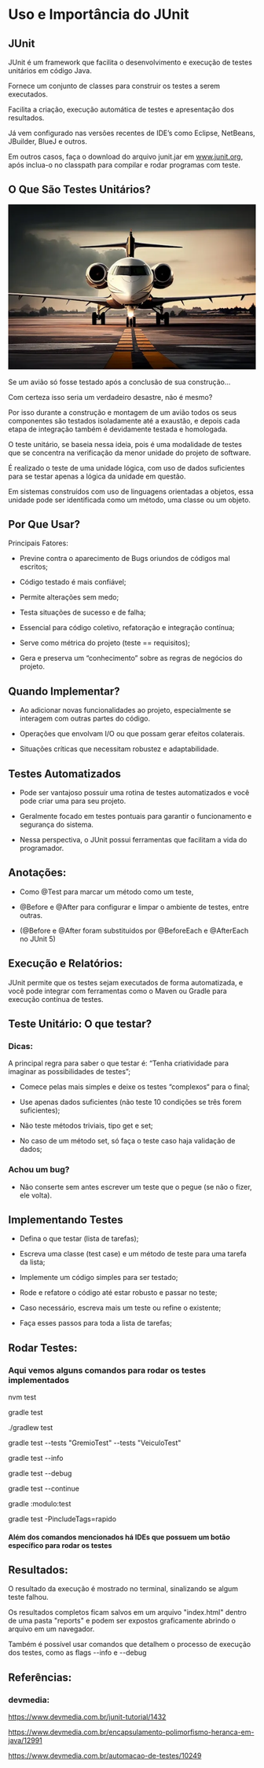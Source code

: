 # Uso e Importância do JUnit

## JUnit

JUnit é um framework que facilita o desenvolvimento e execução de testes unitários em código Java.

Fornece um conjunto de classes para construir os testes a serem executados.

Facilita a criação, execução automática de testes e apresentação dos resultados.

Já vem configurado nas versões recentes de IDE’s como Eclipse, NetBeans, JBuilder, BlueJ e outros.

Em outros casos, faça o download do arquivo junit.jar em www.junit.org, após inclua-o no classpath para compilar e rodar programas com teste.

## O Que São Testes Unitários?


![Aviao](img/aviao.jpg)


Se um avião só fosse testado após a conclusão de sua construção... 

Com certeza isso seria um verdadeiro desastre, não é mesmo?

Por isso durante a construção e montagem de um avião todos os seus componentes são testados isoladamente até a exaustão, e depois cada etapa de integração também é devidamente testada e homologada.

O teste unitário, se baseia nessa ideia, pois é uma modalidade de testes que se concentra na verificação da menor unidade do projeto de software. 

É realizado o teste de uma unidade lógica, com uso de dados suficientes para se testar apenas a lógica da unidade em questão.

Em sistemas construídos com uso de linguagens orientadas a objetos, essa unidade pode ser identificada como um método, uma classe ou um objeto.

## Por Que Usar?

Principais Fatores:

- Previne contra o aparecimento de Bugs oriundos de códigos mal escritos;

- Código testado é mais confiável;

- Permite alterações sem medo;

- Testa situações de sucesso e de falha;

- Essencial para código coletivo, refatoração e integração contínua;

- Serve como métrica do projeto (teste == requisitos);

- Gera e preserva um “conhecimento” sobre as regras de negócios do projeto.

## Quando Implementar?

- Ao adicionar novas funcionalidades ao projeto, especialmente se interagem com outras partes do código.

- Operações que envolvam I/O ou que possam gerar efeitos colaterais.

- Situações críticas que necessitam robustez e adaptabilidade.

## Testes Automatizados

- Pode ser vantajoso possuir uma rotina de testes automatizados e você pode criar uma para seu projeto.

- Geralmente focado em testes pontuais para garantir o funcionamento e segurança do sistema.

- Nessa perspectiva, o JUnit possui ferramentas que facilitam a vida do programador.

## Anotações: 

- Como @Test para marcar um método como um teste, 

- @Before e @After para configurar e limpar o ambiente de testes, entre outras.

- (@Before e @After foram substituidos por @BeforeEach e @AfterEach no JUnit 5)

## Execução e Relatórios: 

JUnit permite que os testes sejam executados de forma automatizada, e você pode integrar com ferramentas como o Maven ou Gradle para execução contínua de testes.

## Teste Unitário: O que testar?

### Dicas: 

A principal regra para saber o que testar é: “Tenha criatividade para imaginar as possibilidades de testes”;

- Comece pelas mais simples e deixe os testes “complexos“ para o final;

- Use apenas dados suficientes (não teste 10 condições se três forem suficientes);

- Não teste métodos triviais, tipo get e set;

- No caso de um método set, só faça o teste caso haja validação de dados;


### Achou um bug? 

- Não conserte sem antes escrever um teste que o pegue (se não o fizer, ele volta).


## Implementando Testes 

- Defina o que testar (lista de tarefas);

- Escreva uma classe (test case) e um método de teste para uma tarefa da lista;

- Implemente um código simples para ser testado;

- Rode e refatore o código até estar robusto e passar no teste;

- Caso necessário, escreva mais um teste ou refine o existente;

- Faça esses passos para toda a lista de tarefas;


## Rodar Testes:

### Aqui vemos alguns comandos para rodar os testes implementados

nvm test

gradle test 

./gradlew test

gradle test --tests "GremioTest" --tests "VeiculoTest"

gradle test --info

gradle test --debug

gradle test --continue

gradle :modulo:test

gradle test -PincludeTags=rapido

#### Além dos comandos mencionados há IDEs que possuem um botão específico para rodar os testes


## Resultados:

O resultado da execução é mostrado no terminal, sinalizando se algum teste falhou.

Os resultados completos ficam salvos em um arquivo "index.html" dentro de uma pasta "reports" e podem ser expostos graficamente abrindo o arquivo em um navegador.

Também é possível usar comandos que detalhem o processo de execução dos testes, como as flags --info e --debug


## Referências: 

### devmedia: 

https://www.devmedia.com.br/junit-tutorial/1432

https://www.devmedia.com.br/encapsulamento-polimorfismo-heranca-em-java/12991

https://www.devmedia.com.br/automacao-de-testes/10249